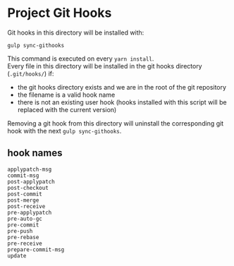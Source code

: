 # Project Git Hooks

Git hooks in this directory will be installed with:

    gulp sync-githooks

This command is executed on every `yarn install`.  
Every file in this directory will be installed in the git hooks directory (`.git/hooks/`) if:

* the git hooks directory exists and we are in the root of the git repository
* the filename is a valid hook name
* there is not an existing user hook (hooks installed with this script will be replaced with the current version)

Removing a git hook from this directory will uninstall the corresponding git hook with the next `gulp sync-githooks`.

## hook names

    applypatch-msg
    commit-msg
    post-applypatch
    post-checkout
    post-commit
    post-merge
    post-receive
    pre-applypatch
    pre-auto-gc
    pre-commit
    pre-push
    pre-rebase
    pre-receive
    prepare-commit-msg
    update
